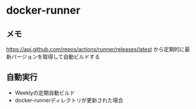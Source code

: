 # docker-runner

## メモ

https://api.github.com/repos/actions/runner/releases/latest
から定期的に最新バージョンを取得して自動ビルドする

## 自動実行

- Weeklyの定期自動ビルド
- docker-runnerディレクトリが更新された場合
